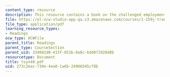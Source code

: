 ```yaml
---
content_type: resource
description: This resource contains a book on the challenged employment system.
file: https://ol-ocw-studio-app-qa.s3.amazonaws.com/courses/1-259j-transit-management-fall-2006/273c2eac734e4ea01a6b24906545cf8b_tsyn40.pdf
file_type: application/pdf
learning_resource_types:
- Readings
ocw_type: OCWFile
parent_title: Readings
parent_type: CourseSection
parent_uid: 334042d0-415f-851b-0a8c-6dd07292848b
resourcetype: Document
title: tsyn40.pdf
uid: 273c2eac-734e-4ea0-1a6b-24906545cf8b
---
```


